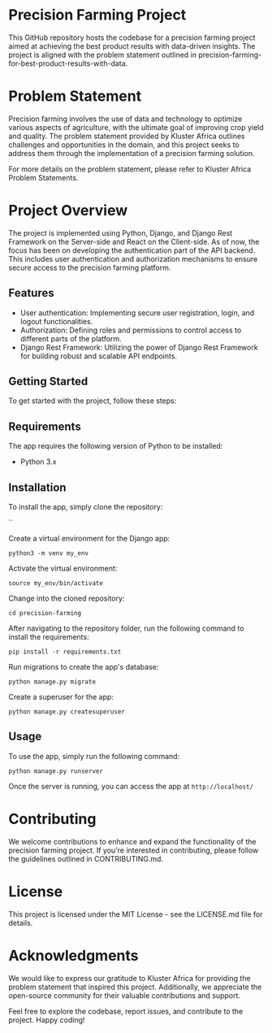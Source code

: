# Precision Farming Project
This GitHub repository hosts the codebase for a precision farming project aimed at achieving the best product results with data-driven insights. The project is aligned with the problem statement outlined in precision-farming-for-best-product-results-with-data.

# Problem Statement
Precision farming involves the use of data and technology to optimize various aspects of agriculture, with the ultimate goal of improving crop yield and quality. The problem statement provided by Kluster Africa outlines challenges and opportunities in the domain, and this project seeks to address them through the implementation of a precision farming solution.

For more details on the problem statement, please refer to Kluster Africa Problem Statements.

# Project Overview
The project is implemented using Python, Django, and Django Rest Framework on the Server-side and React on the Client-side. As of now, the focus has been on developing the authentication part of the API backend. This includes user authentication and authorization mechanisms to ensure secure access to the precision farming platform.


## Features

- User authentication: Implementing secure user registration, login, and logout functionalities.
- Authorization: Defining roles and permissions to control access to different parts of the platform.
- Django Rest Framework: Utilizing the power of Django Rest Framework for building robust and scalable API endpoints.

## Getting Started

To get started with the project, follow these steps:

## Requirements

The app requires the following version of Python to be installed:

* Python 3.x
  

## Installation

To install the app, simply clone the repository:

``

Create a virtual environment for the Django app:

 `python3 -m venv my_env`

Activate the virtual environment:

`source my_env/bin/activate`

Change into the cloned repository:

`cd precision-farming`

After navigating to the repository folder, run the following command to install the requirements:

`pip install -r requirements.txt`

Run migrations to create the app's database:

`python manage.py migrate`

Create a superuser for the app:

`python manage.py createsuperuser`

## Usage

To use the app, simply run the following command:

`python manage.py runserver`

Once the server is running, you can access the app at `http://localhost/`

# Contributing
We welcome contributions to enhance and expand the functionality of the precision farming project. If you're interested in contributing, please follow the guidelines outlined in CONTRIBUTING.md.

# License
This project is licensed under the MIT License - see the LICENSE.md file for details.

# Acknowledgments
We would like to express our gratitude to Kluster Africa for providing the problem statement that inspired this project. Additionally, we appreciate the open-source community for their valuable contributions and support.

Feel free to explore the codebase, report issues, and contribute to the project. Happy coding!
